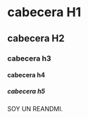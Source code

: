 # cabecera H1
## cabecera H2
### cabecera h3
#### cabecera h4
##### cabecera h5
 
 SOY UN REANDMI. 
